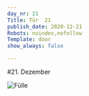 ```yaml
---
day_nr: 21
Title: Tür  21
publish_date: 2020-12-21
Robots: noindex,nofollow
Template: door
show_always: false

---
```



#21. Dezember

![Fülle](%assets_url%/pics/21/fülle.jpg)

